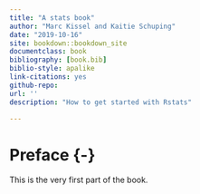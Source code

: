 ```yaml
--- 
title: "A stats book"
author: "Marc Kissel and Kaitie Schuping"
date: "2019-10-16"
site: bookdown::bookdown_site
documentclass: book
bibliography: [book.bib]
biblio-style: apalike
link-citations: yes
github-repo: 
url: ''
description: "How to get started with Rstats"

---
```


# Preface {-}

This is the very first part of the book.
